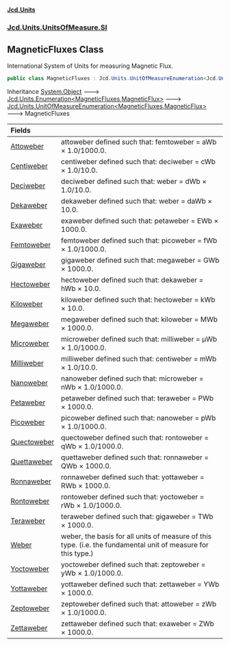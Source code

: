#### [Jcd.Units](index.md 'index')
### [Jcd.Units.UnitsOfMeasure.SI](Jcd.Units.UnitsOfMeasure.SI.md 'Jcd.Units.UnitsOfMeasure.SI')

## MagneticFluxes Class

International System of Units for measuring Magnetic Flux.

```csharp
public class MagneticFluxes : Jcd.Units.UnitOfMeasureEnumeration<Jcd.Units.UnitsOfMeasure.SI.MagneticFluxes, Jcd.Units.UnitTypes.MagneticFlux>
```

Inheritance [System.Object](https://docs.microsoft.com/en-us/dotnet/api/System.Object 'System.Object') &#129106; [Jcd.Units.Enumeration&lt;](Enumeration_TEnumeration,T_.md 'Jcd.Units.Enumeration<TEnumeration,T>')[MagneticFluxes](MagneticFluxes.md 'Jcd.Units.UnitsOfMeasure.SI.MagneticFluxes')[,](Enumeration_TEnumeration,T_.md 'Jcd.Units.Enumeration<TEnumeration,T>')[MagneticFlux](MagneticFlux.md 'Jcd.Units.UnitTypes.MagneticFlux')[&gt;](Enumeration_TEnumeration,T_.md 'Jcd.Units.Enumeration<TEnumeration,T>') &#129106; [Jcd.Units.UnitOfMeasureEnumeration&lt;](UnitOfMeasureEnumeration_TEnumeration,T_.md 'Jcd.Units.UnitOfMeasureEnumeration<TEnumeration,T>')[MagneticFluxes](MagneticFluxes.md 'Jcd.Units.UnitsOfMeasure.SI.MagneticFluxes')[,](UnitOfMeasureEnumeration_TEnumeration,T_.md 'Jcd.Units.UnitOfMeasureEnumeration<TEnumeration,T>')[MagneticFlux](MagneticFlux.md 'Jcd.Units.UnitTypes.MagneticFlux')[&gt;](UnitOfMeasureEnumeration_TEnumeration,T_.md 'Jcd.Units.UnitOfMeasureEnumeration<TEnumeration,T>') &#129106; MagneticFluxes

| Fields | |
| :--- | :--- |
| [Attoweber](MagneticFluxes.Attoweber.md 'Jcd.Units.UnitsOfMeasure.SI.MagneticFluxes.Attoweber') | attoweber defined such that: femtoweber = aWb × 1.0/1000.0. |
| [Centiweber](MagneticFluxes.Centiweber.md 'Jcd.Units.UnitsOfMeasure.SI.MagneticFluxes.Centiweber') | centiweber defined such that: deciweber = cWb × 1.0/10.0. |
| [Deciweber](MagneticFluxes.Deciweber.md 'Jcd.Units.UnitsOfMeasure.SI.MagneticFluxes.Deciweber') | deciweber defined such that: weber = dWb × 1.0/10.0. |
| [Dekaweber](MagneticFluxes.Dekaweber.md 'Jcd.Units.UnitsOfMeasure.SI.MagneticFluxes.Dekaweber') | dekaweber defined such that: weber = daWb × 10.0. |
| [Exaweber](MagneticFluxes.Exaweber.md 'Jcd.Units.UnitsOfMeasure.SI.MagneticFluxes.Exaweber') | exaweber defined such that: petaweber = EWb × 1000.0. |
| [Femtoweber](MagneticFluxes.Femtoweber.md 'Jcd.Units.UnitsOfMeasure.SI.MagneticFluxes.Femtoweber') | femtoweber defined such that: picoweber = fWb × 1.0/1000.0. |
| [Gigaweber](MagneticFluxes.Gigaweber.md 'Jcd.Units.UnitsOfMeasure.SI.MagneticFluxes.Gigaweber') | gigaweber defined such that: megaweber = GWb × 1000.0. |
| [Hectoweber](MagneticFluxes.Hectoweber.md 'Jcd.Units.UnitsOfMeasure.SI.MagneticFluxes.Hectoweber') | hectoweber defined such that: dekaweber = hWb × 10.0. |
| [Kiloweber](MagneticFluxes.Kiloweber.md 'Jcd.Units.UnitsOfMeasure.SI.MagneticFluxes.Kiloweber') | kiloweber defined such that: hectoweber = kWb × 10.0. |
| [Megaweber](MagneticFluxes.Megaweber.md 'Jcd.Units.UnitsOfMeasure.SI.MagneticFluxes.Megaweber') | megaweber defined such that: kiloweber = MWb × 1000.0. |
| [Microweber](MagneticFluxes.Microweber.md 'Jcd.Units.UnitsOfMeasure.SI.MagneticFluxes.Microweber') | microweber defined such that: milliweber = μWb × 1.0/1000.0. |
| [Milliweber](MagneticFluxes.Milliweber.md 'Jcd.Units.UnitsOfMeasure.SI.MagneticFluxes.Milliweber') | milliweber defined such that: centiweber = mWb × 1.0/10.0. |
| [Nanoweber](MagneticFluxes.Nanoweber.md 'Jcd.Units.UnitsOfMeasure.SI.MagneticFluxes.Nanoweber') | nanoweber defined such that: microweber = nWb × 1.0/1000.0. |
| [Petaweber](MagneticFluxes.Petaweber.md 'Jcd.Units.UnitsOfMeasure.SI.MagneticFluxes.Petaweber') | petaweber defined such that: teraweber = PWb × 1000.0. |
| [Picoweber](MagneticFluxes.Picoweber.md 'Jcd.Units.UnitsOfMeasure.SI.MagneticFluxes.Picoweber') | picoweber defined such that: nanoweber = pWb × 1.0/1000.0. |
| [Quectoweber](MagneticFluxes.Quectoweber.md 'Jcd.Units.UnitsOfMeasure.SI.MagneticFluxes.Quectoweber') | quectoweber defined such that: rontoweber = qWb × 1.0/1000.0. |
| [Quettaweber](MagneticFluxes.Quettaweber.md 'Jcd.Units.UnitsOfMeasure.SI.MagneticFluxes.Quettaweber') | quettaweber defined such that: ronnaweber = QWb × 1000.0. |
| [Ronnaweber](MagneticFluxes.Ronnaweber.md 'Jcd.Units.UnitsOfMeasure.SI.MagneticFluxes.Ronnaweber') | ronnaweber defined such that: yottaweber = RWb × 1000.0. |
| [Rontoweber](MagneticFluxes.Rontoweber.md 'Jcd.Units.UnitsOfMeasure.SI.MagneticFluxes.Rontoweber') | rontoweber defined such that: yoctoweber = rWb × 1.0/1000.0. |
| [Teraweber](MagneticFluxes.Teraweber.md 'Jcd.Units.UnitsOfMeasure.SI.MagneticFluxes.Teraweber') | teraweber defined such that: gigaweber = TWb × 1000.0. |
| [Weber](MagneticFluxes.Weber.md 'Jcd.Units.UnitsOfMeasure.SI.MagneticFluxes.Weber') | weber, the basis for all units of measure of this type. (i.e. the fundamental unit of measure for this type.) |
| [Yoctoweber](MagneticFluxes.Yoctoweber.md 'Jcd.Units.UnitsOfMeasure.SI.MagneticFluxes.Yoctoweber') | yoctoweber defined such that: zeptoweber = yWb × 1.0/1000.0. |
| [Yottaweber](MagneticFluxes.Yottaweber.md 'Jcd.Units.UnitsOfMeasure.SI.MagneticFluxes.Yottaweber') | yottaweber defined such that: zettaweber = YWb × 1000.0. |
| [Zeptoweber](MagneticFluxes.Zeptoweber.md 'Jcd.Units.UnitsOfMeasure.SI.MagneticFluxes.Zeptoweber') | zeptoweber defined such that: attoweber = zWb × 1.0/1000.0. |
| [Zettaweber](MagneticFluxes.Zettaweber.md 'Jcd.Units.UnitsOfMeasure.SI.MagneticFluxes.Zettaweber') | zettaweber defined such that: exaweber = ZWb × 1000.0. |
